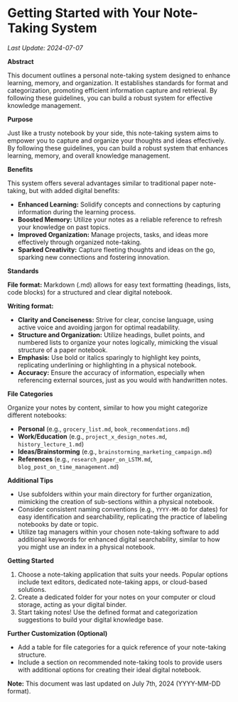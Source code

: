 # Getting Started with Your Note-Taking System

_Last Update: 2024-07-07_

**Abstract**

This document outlines a personal note-taking system designed to enhance learning, memory, and organization. It establishes standards for format and categorization, promoting efficient information capture and retrieval. By following these guidelines, you can build a robust system for effective knowledge management.

**Purpose**

Just like a trusty notebook by your side, this note-taking system aims to empower you to capture and organize your thoughts and ideas effectively. By following these guidelines, you can build a robust system that enhances learning, memory, and overall knowledge management.

**Benefits**

This system offers several advantages similar to traditional paper note-taking, but with added digital benefits:

- **Enhanced Learning:** Solidify concepts and connections by capturing information during the learning process.
- **Boosted Memory:** Utilize your notes as a reliable reference to refresh your knowledge on past topics.
- **Improved Organization:** Manage projects, tasks, and ideas more effectively through organized note-taking.
- **Sparked Creativity:** Capture fleeting thoughts and ideas on the go, sparking new connections and fostering innovation.

**Standards**

**File format:** Markdown (.md) allows for easy text formatting (headings, lists, code blocks) for a structured and clear digital notebook.

**Writing format:**

- **Clarity and Conciseness:** Strive for clear, concise language, using active voice and avoiding jargon for optimal readability.
- **Structure and Organization:** Utilize headings, bullet points, and numbered lists to organize your notes logically, mimicking the visual structure of a paper notebook.
- **Emphasis:** Use bold or italics sparingly to highlight key points, replicating underlining or highlighting in a physical notebook.
- **Accuracy:** Ensure the accuracy of information, especially when referencing external sources, just as you would with handwritten notes.

**File Categories**

Organize your notes by content, similar to how you might categorize different notebooks:

- **Personal** (e.g., `grocery_list.md`, `book_recommendations.md`)
- **Work/Education** (e.g., `project_x_design_notes.md`, `history_lecture_1.md`)
- **Ideas/Brainstorming** (e.g., `brainstorming_marketing_campaign.md`)
- **References** (e.g., `research_paper_on_LSTM.md`, `blog_post_on_time_management.md`)

**Additional Tips**

- Use subfolders within your main directory for further organization, mimicking the creation of sub-sections within a physical notebook.
- Consider consistent naming conventions (e.g., `YYYY-MM-DD` for dates) for easy identification and searchability, replicating the practice of labeling notebooks by date or topic.
- Utilize tag managers within your chosen note-taking software to add additional keywords for enhanced digital searchability, similar to how you might use an index in a physical notebook.

**Getting Started**

1.  Choose a note-taking application that suits your needs. Popular options include text editors, dedicated note-taking apps, or cloud-based solutions.
2.  Create a dedicated folder for your notes on your computer or cloud storage, acting as your digital binder.
3.  Start taking notes! Use the defined format and categorization suggestions to build your digital knowledge base.

**Further Customization (Optional)**

- Add a table for file categories for a quick reference of your note-taking structure.
- Include a section on recommended note-taking tools to provide users with additional options for creating their ideal digital notebook.

**Note:** This document was last updated on July 7th, 2024 (YYYY-MM-DD format).
